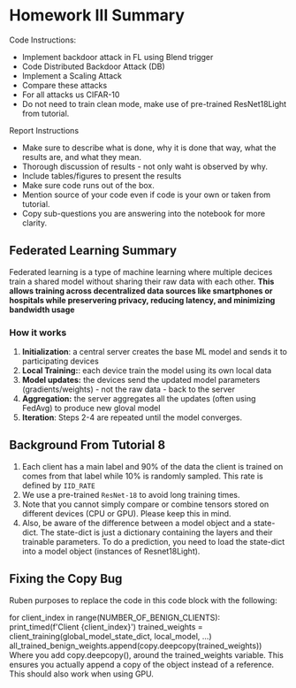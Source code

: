 # Homework III Summary

Code Instructions: 
- Implement backdoor attack in FL using Blend trigger
- Code Distributed Backdoor Attack (DB)
- Implement a Scaling Attack
- Compare these attacks
- For all attacks us CIFAR-10
- Do not need to train clean mode, make use of pre-trained ResNet18Light from tutorial.

Report Instructions
- Make sure to describe what is done, why it is done that way, what the results are, and what they mean. 
- Thorough discussion of results - not only waht is observed by why. 
- Include tables/figures to present the results
- Make sure code runs out of the box. 
- Mention source of your code even if code is your own or taken from tutorial. 
- Copy sub-questions you are answering into the notebook for more clarity.

## Federated Learning Summary
Federated learning is a type of machine learning where multiple decices train a shared model without sharing their raw data with each other. **This allows training across decentralized data sources like smartphones or hospitals while preservering privacy, reducing latency, and minimizing bandwidth usage**

### How it works
1. **Initialization**: a central server creates the base ML model and sends it to participating devices
2. **Local Training:**: each device train the model using its own local data
3. **Model updates:** the devices send the updated model parameters (gradients/weights) - not the raw data - back to the server
4. **Aggregation:** the server aggregates all the updates (often using FedAvg) to produce new gloval model
5. **Iteration**: Steps 2-4 are repeated until the model converges.


## Background From Tutorial 8
1. Each client has a main label and 90% of the data the client is trained on comes from that label while 10% is randomly sampled. This rate is defined by `IID_RATE`
2. We use a pre-trained `ResNet-18` to avoid long training times. 
3. Note that you cannot simply compare or combine tensors stored on different devices (CPU or GPU). Please keep this in mind.
4. Also, be aware of the difference between a model object and a state-dict. The state-dict is just a dictionary containing the layers and their trainable parameters. To do a prediction, you need to load the state-dict into a model object (instances of Resnet18Light).


## Fixing the Copy Bug

Ruben purposes to replace the code in this code block with the following:

for client_index in range(NUMBER_OF_BENIGN_CLIENTS):
    print_timed(f'Client {client_index}')
    trained_weights = client_training(global_model_state_dict, local_model, ...)
    all_trained_benign_weights.append(copy.deepcopy(trained_weights))
Where you add copy.deepcopy(), around the trained_weights variable. This ensures you actually append a copy of the object instead of a reference. This should also work when using GPU. 

